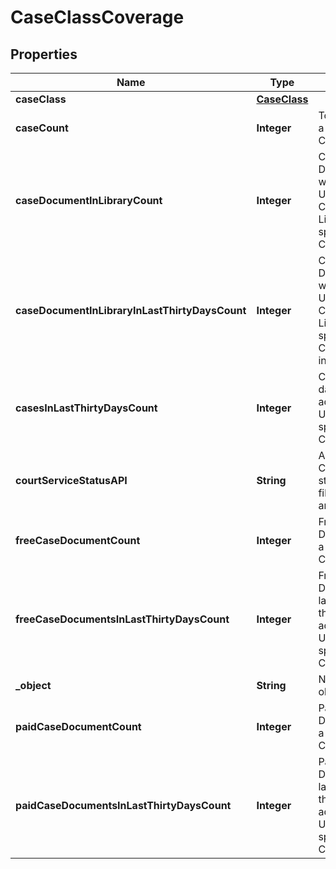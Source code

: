 

# CaseClassCoverage


## Properties

| Name | Type | Description | Notes |
|------------ | ------------- | ------------- | -------------|
|**caseClass** | [**CaseClass**](CaseClass.md) |  |  |
|**caseCount** | **Integer** | Total Cases for a specific CourtLocation. |  |
|**caseDocumentInLibraryCount** | **Integer** | Case Documents that were added to UniCourt Crowd Source Library for a specific CourtLocationy. |  |
|**caseDocumentInLibraryInLastThirtyDaysCount** | **Integer** | Case Documents that were added to UniCourt Crowd Source Library for a specific CourtLocation in last 30 days. |  |
|**casesInLastThirtyDaysCount** | **Integer** | Cases in last 30 days that were added to UniCourt for a specific CourtLocation |  |
|**courtServiceStatusAPI** | **String** | API Link to the Court Service status with filters of court and case class |  |
|**freeCaseDocumentCount** | **Integer** | Free Case Documents for a specific CourtLocation. |  |
|**freeCaseDocumentsInLastThirtyDaysCount** | **Integer** | Free Case Documents in last 30 days that were added to UniCourt for a specific CourtLocation. |  |
|**_object** | **String** | Name of the object |  |
|**paidCaseDocumentCount** | **Integer** | Paid Case Documents for a specific CourtLocation. |  |
|**paidCaseDocumentsInLastThirtyDaysCount** | **Integer** | Paid Case Documents in last 30 days that were added to UniCourt for a specific CourtLocation. |  |



